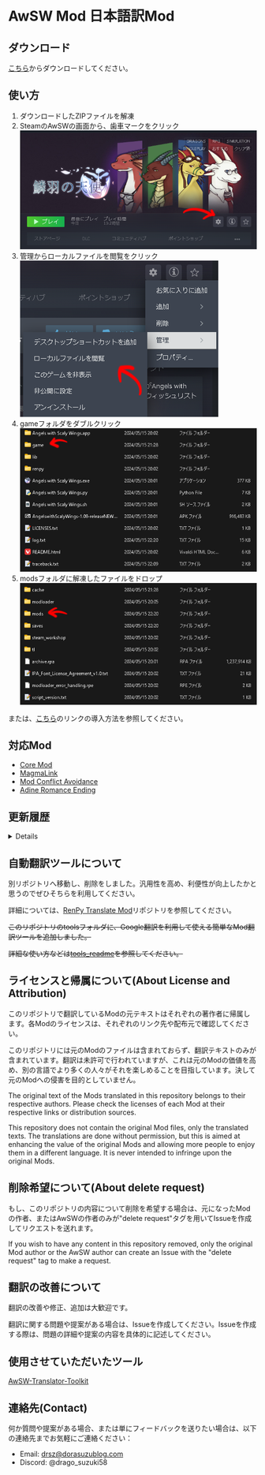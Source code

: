 # AwSW Mod 日本語訳Mod

## ダウンロード

[こちら](https://github.com/drago-suzuki58/AwSWMod-Japanese/archive/refs/heads/master.zip)からダウンロードしてください。

## 使い方

1. ダウンロードしたZIPファイルを解凍
2. SteamのAwSWの画面から、歯車マークをクリック  
   ![画像1](readme_images/image_1.png)
3. 管理からローカルファイルを閲覧をクリック  
   ![画像2](readme_images/image_2.png)
4. gameフォルダをダブルクリック  
   ![画像3](readme_images/image_3.png)
5. modsフォルダに解凍したファイルをドロップ  
   ![画像4](readme_images/image_4.png)

または、[こちら](https://konaominecraftmod.hatenablog.com/entry/awswmod)のリンクの導入方法を参照してください。

## 対応Mod

- [Core Mod](https://steamcommunity.com/sharedfiles/filedetails/?id=1305731599)
- [MagmaLink](https://steamcommunity.com/sharedfiles/filedetails/?id=2594080243)
- [Mod Conflict Avoidance](https://steamcommunity.com/sharedfiles/filedetails/?id=2961467898)
- [Adine Romance Ending](https://steamcommunity.com/sharedfiles/filedetails/?id=1368945061)

## 更新履歴

<details>

- 2024/05/15 : v0.1
  - [Adine Romance Ending](https://steamcommunity.com/sharedfiles/filedetails/?id=1368945061)の翻訳を追加
- 2024/05/16 : v0.1.1
  - 本編の翻訳パッチを追加
- 2024/05/16 : v0.2
  - Core modの翻訳を追加
- 2024/05/16 : v0.3
  - [Mod Conflict Avoidance](https://steamcommunity.com/sharedfiles/filedetails/?id=2961467898)の翻訳を追加
- 2024/05/16 : v0.4
  - [MagmaLink](https://steamcommunity.com/sharedfiles/filedetails/?id=2594080243)の翻訳を追加
- 2024/05/16 : v0.4.1
  - Pythonで動く自動翻訳ツールを追加
    詳細は~~[tools_readme](tools/tools_readme.md)~~を参照
- 2024/05/16 : v0.4.2
  - 自動翻訳ツールの一部の問題を解消
- 2024/06/29 : v0.4.3
  - 自動翻訳ツールを別リポジトリへ移動し、削除

</details>

## 自動翻訳ツールについて

別リポジトリへ移動し、削除をしました。汎用性を高め、利便性が向上したかと思うのでぜひそちらを利用してください。

詳細については、[RenPy Translate Mod](https://github.com/drago-suzuki58/renpy_translate_mod)リポジトリを参照してください。

~~このリポジトリのtoolsフォルダに、Google翻訳を利用して使える簡単なMod翻訳ツールを追加しました。~~

~~詳細な使い方などは[tools_readme](tools/tools_readme.md)を参照してください。~~

## ライセンスと帰属について(About License and Attribution)

このリポジトリで翻訳しているModの元テキストはそれぞれの著作者に帰属します。各Modのライセンスは、それぞれのリンク先や配布元で確認してください。

このリポジトリには元のModのファイルは含まれておらず、翻訳テキストのみが含まれています。翻訳は未許可で行われていますが、これは元のModの価値を高め、別の言語でより多くの人々がそれを楽しめることを目指しています。決して元のModへの侵害を目的としていません。

The original text of the Mods translated in this repository belongs to their respective authors. Please check the licenses of each Mod at their respective links or distribution sources.

This repository does not contain the original Mod files, only the translated texts. The translations are done without permission, but this is aimed at enhancing the value of the original Mods and allowing more people to enjoy them in a different language. It is never intended to infringe upon the original Mods.

## 削除希望について(About delete request)

もし、このリポジトリの内容について削除を希望する場合は、元になったModの作者、またはAwSWの作者のみが"delete request"タグを用いてIssueを作成してリクエストを送れます。

If you wish to have any content in this repository removed, only the original Mod author or the AwSW author can create an Issue with the "delete request" tag to make a request.

## 翻訳の改善について

翻訳の改善や修正、追加は大歓迎です。

翻訳に関する問題や提案がある場合は、Issueを作成してください。Issueを作成する際は、問題の詳細や提案の内容を具体的に記述してください。

## 使用させていただいたツール

[AwSW-Translator-Toolkit](https://github.com/4onen/AwSW-Translator-Toolkit)

## 連絡先(Contact)

何か質問や提案がある場合、または単にフィードバックを送りたい場合は、以下の連絡先までお気軽にご連絡ください：

- Email: [drsz@dorasuzublog.com](mailto:drsz@dorasuzublog.com)
- Discord: @drago_suzuki58
